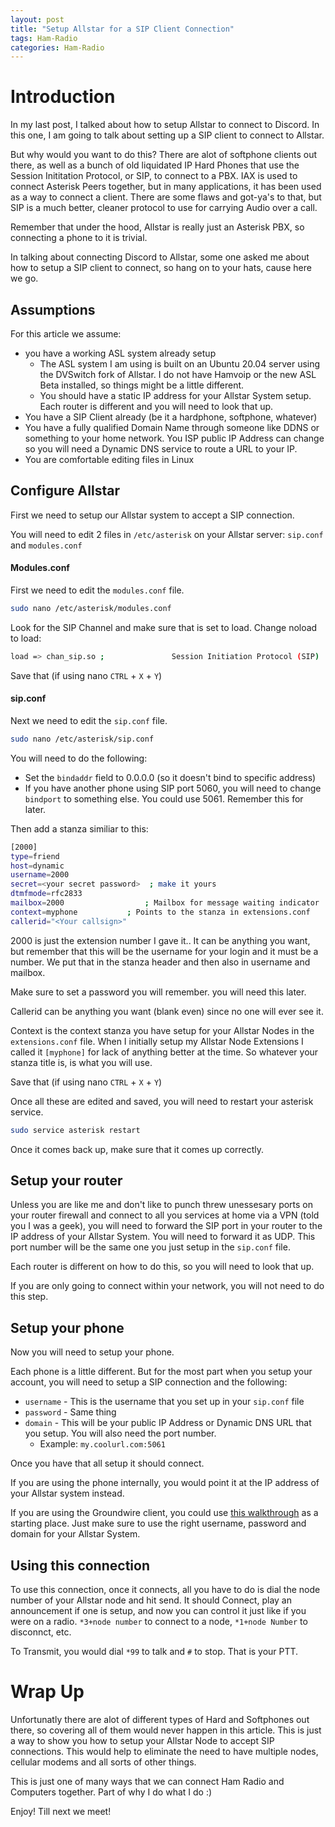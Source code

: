 ```yaml
---
layout: post
title: "Setup Allstar for a SIP Client Connection"
tags: Ham-Radio
categories: Ham-Radio
---
```


# Introduction

In my last post, I talked about how to setup Allstar to connect to Discord. In this one, I am going to talk about setting up a SIP client to connect to Allstar.

But why would you want to do this? There are alot of softphone clients out there, as well as a bunch of old liquidated IP Hard Phones that use the Session Inititation Protocol, or SIP, to connect to a PBX. IAX is used to connect Asterisk Peers together, but in many applications, it has been used as a way to connect a client. There are some flaws and got-ya's to that, but SIP is a much better, cleaner protocol to use for carrying Audio over a call.

Remember that under the hood, Allstar is really just an Asterisk PBX, so connecting a phone to it is trivial.

In talking about connecting Discord to Allstar, some one asked me about how to setup a SIP client to connect, so hang on to your hats, cause here we go.

## Assumptions

For this article we assume:
* you have a working ASL system already setup
  * The ASL system I am using is built on an Ubuntu 20.04 server using the DVSwitch fork of Allstar. I do not have Hamvoip or the new ASL Beta installed, so things might be a little different.
  * You should have a static IP address for your Allstar System setup. Each router is different and you will need to look that up.
* You have a SIP Client already (be it a hardphone, softphone, whatever)
* You have a fully qualified Domain Name through someone like DDNS or something to your home network. You ISP public IP Address can change so you will need a Dynamic DNS service to route a URL to your IP.
* You are comfortable editing files in Linux

## Configure Allstar

First we need to setup our Allstar system to accept a SIP connection.

You will need to edit 2 files in ```/etc/asterisk``` on your Allstar server: ```sip.conf``` and ```modules.conf```

#### Modules.conf

First we need to edit the ```modules.conf``` file. 

```bash
sudo nano /etc/asterisk/modules.conf
```

Look for the SIP Channel and make sure that is set to load. Change noload to load:

```bash
load => chan_sip.so ;				Session Initiation Protocol (SIP)  
```

Save that (if using nano ```CTRL``` + ```X``` + ```Y```)

#### sip.conf

Next we need to edit the ```sip.conf``` file.

```bash
sudo nano /etc/asterisk/sip.conf
```

You will need to do the following:

* Set the ```bindaddr``` field to 0.0.0.0 (so it doesn't bind to specific address)
* If you have another phone using SIP port 5060, you will need to change ```bindport``` to something else. You could use 5061. Remember this for later.

Then add a stanza similiar to this:

```bash
[2000]
type=friend
host=dynamic
username=2000
secret=<your secret password>  ; make it yours 
dtmfmode=rfc2833
mailbox=2000                  ; Mailbox for message waiting indicator
context=myphone           ; Points to the stanza in extensions.conf
callerid="<Your callsign>"
```

2000 is just the extension number I gave it.. It can be anything you want, but remember that this will be the username for your login and it must be a number. We put that in the stanza header and then also in username and mailbox.

Make sure to set a password you will remember. you will need this later.

Callerid can be anything you want (blank even) since no one will ever see it.

Context is the context stanza you have setup for your Allstar Nodes in the ```extensions.conf``` file. When I initially setup my Allstar Node Extensions I called it ```[myphone]``` for lack of anything better at the time. So whatever your stanza title is, is what you will use.

Save that (if using nano ```CTRL``` + ```X``` + ```Y```)

Once all these are edited and saved, you will need to restart your asterisk service.

```bash
sudo service asterisk restart
```

Once it comes back up, make sure that it comes up correctly.

## Setup your router

Unless you are like me and don't like to punch threw unessesary ports on your router firewall and connect to all you services at home via a VPN (told you I was a geek), you will need to forward the SIP port in your router to the IP address of your Allstar System. You will need to forward it as UDP. This port number will be the same one you just setup in the ```sip.conf``` file.

Each router is different on how to do this, so you will need to look that up.

If you are only going to connect within your network, you will not need to do this step.

## Setup your phone

Now you will need to setup your phone. 

Each phone is a little different. But for the most part when you setup your account, you will need to setup a SIP connection and the following:

* ```username``` - This is the username that you set up in your ```sip.conf``` file
* ```password``` - Same thing
* ```domain``` - This will be your public IP Address or Dynamic DNS URL that you setup. You will also need the port number. 
  * Example: ```my.coolurl.com:5061```

Once you have that all setup it should connect. 

If you are using the phone internally, you would point it at the IP address of your Allstar system instead.

If you are using the Groundwire client, you could use [this walkthrough](https://hamsoverip.github.io/wiki/endpoints/soft_phones/groundwire/groundwire/) as a starting place. Just make sure to use the right username, password and domain for your Allstar System.

## Using this connection

To use this connection, once it connects, all you have to do is dial the node number of your Allstar node and hit send. It should Connect, play an announcement if one is setup, and now you can control it just like if you were on a radio. ```*3+node number``` to connect to a node, ```*1+node Number``` to disconnct, etc.

To Transmit, you would dial ```*99``` to talk and ```#``` to stop. That is your PTT.

# Wrap Up

Unfortunatly there are alot of different types of Hard and Softphones out there, so covering all of them would never happen in this article. This is just a way to show you how to setup your Allstar Node to accept SIP connections. This would help to eliminate the need to have multiple nodes, cellular modems and all sorts of other things.

This is just one of many ways that we can connect Ham Radio and Computers together. Part of why I do what I do :)

Enjoy! Till next we meet!

